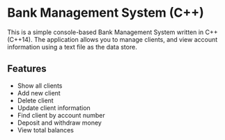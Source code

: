 # Bank Management System (C++)

This is a simple console-based Bank Management System written in C++ (C++14). The application allows you to manage clients, and view account information using a text file as the data store.

## Features

- Show all clients
- Add new client
- Delete client
- Update client information
- Find client by account number
- Deposit and withdraw money
- View total balances
